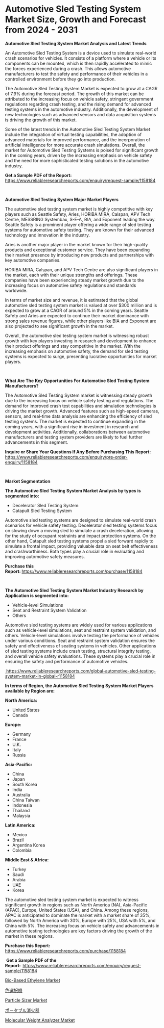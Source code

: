 <p><h1>Automotive Sled Testing System Market Size, Growth and Forecast from 2024 - 2031</h1></p><p><strong>Automotive Sled Testing System Market Analysis and Latest Trends</strong></p>
<p><p>An Automotive Sled Testing System is a device used to simulate real-world crash scenarios for vehicles. It consists of a platform where a vehicle or its components can be mounted, which is then rapidly accelerated to mimic the forces experienced during a crash. This allows automotive manufacturers to test the safety and performance of their vehicles in a controlled environment before they go into production.</p><p>The Automotive Sled Testing System Market is expected to grow at a CAGR of 7.9% during the forecast period. The growth of this market can be attributed to the increasing focus on vehicle safety, stringent government regulations regarding crash testing, and the rising demand for advanced testing systems in the automotive industry. Additionally, the development of new technologies such as advanced sensors and data acquisition systems is driving the growth of this market.</p><p>Some of the latest trends in the Automotive Sled Testing System Market include the integration of virtual testing capabilities, the adoption of advanced materials for improved performance, and the incorporation of artificial intelligence for more accurate crash simulations. Overall, the market for Automotive Sled Testing Systems is poised for significant growth in the coming years, driven by the increasing emphasis on vehicle safety and the need for more sophisticated testing solutions in the automotive industry.</p></p>
<p><strong>Get a Sample PDF of the Report:&nbsp;</strong> <a href="https://www.reliableresearchreports.com/enquiry/request-sample/1158184">https://www.reliableresearchreports.com/enquiry/request-sample/1158184</a></p>
<p>&nbsp;</p>
<p><strong>Automotive Sled Testing System Major Market Players</strong></p>
<p><p>The automotive sled testing system market is highly competitive with key players such as Seattle Safety, Aries, HORIBA MIRA, Calspan, APV Tech Centre, MESSRING Systembau, S-E-A, BIA, and Exponent leading the way. Seattle Safety is a prominent player offering a wide range of sled testing systems for automotive safety testing. They are known for their advanced technology and innovation in the industry.</p><p>Aries is another major player in the market known for their high-quality products and exceptional customer service. They have been expanding their market presence by introducing new products and partnerships with key automotive companies.</p><p>HORIBA MIRA, Calspan, and APV Tech Centre are also significant players in the market, each with their unique strengths and offerings. These companies have been experiencing steady market growth due to the increasing focus on automotive safety regulations and standards worldwide.</p><p>In terms of market size and revenue, it is estimated that the global automotive sled testing system market is valued at over $300 million and is expected to grow at a CAGR of around 5% in the coming years. Seattle Safety and Aries are expected to continue their market dominance with strong sales revenue figures, while other players like BIA and Exponent are also projected to see significant growth in the market.</p><p>Overall, the automotive sled testing system market is witnessing robust growth with key players investing in research and development to enhance their product offerings and stay competitive in the market. With the increasing emphasis on automotive safety, the demand for sled testing systems is expected to surge, presenting lucrative opportunities for market players.</p></p>
<p>&nbsp;</p>
<p><strong>What Are The Key Opportunities For Automotive Sled Testing System Manufacturers?</strong></p>
<p><p>The Automotive Sled Testing System market is witnessing steady growth due to the increasing focus on vehicle safety testing and regulations. The demand for improved crash test capabilities and simulation technologies is driving the market growth. Advanced features such as high-speed cameras, sensors, and real-time data analysis are enhancing the efficiency of sled testing systems. The market is expected to continue expanding in the coming years, with a significant rise in investment in research and development activities. Additionally, collaborations between automotive manufacturers and testing system providers are likely to fuel further advancements in this segment.</p></p>
<p><strong>Inquire or Share Your Questions If Any Before Purchasing This Report:</strong> <a href="https://www.reliableresearchreports.com/enquiry/pre-order-enquiry/1158184">https://www.reliableresearchreports.com/enquiry/pre-order-enquiry/1158184</a></p>
<p>&nbsp;</p>
<p><strong>Market Segmentation</strong></p>
<p><strong>The Automotive Sled Testing System Market Analysis by types is segmented into:</strong></p>
<p><ul><li>Decelerator Sled Testing System</li><li>Catapult Sled Testing System</li></ul></p>
<p><p>Automotive sled testing systems are designed to simulate real-world crash scenarios for vehicle safety testing. Decelerator sled testing systems focus on slowing down a moving sled to simulate a crash deceleration, allowing for the study of occupant restraints and impact protection systems. On the other hand, Catapult sled testing systems propel a sled forward rapidly to simulate a frontal impact, providing valuable data on seat belt effectiveness and crashworthiness. Both types play a crucial role in evaluating and improving automotive safety measures.</p></p>
<p><strong>Purchase this Report:&nbsp;</strong><a href="https://www.reliableresearchreports.com/purchase/1158184">https://www.reliableresearchreports.com/purchase/1158184</a></p>
<p>&nbsp;</p>
<p><strong>The Automotive Sled Testing System Market Industry Research by Application is segmented into:</strong></p>
<p><ul><li>Vehicle-level Simulations</li><li>Seat and Restraint System Validation</li><li>Others</li></ul></p>
<p><p>Automotive sled testing systems are widely used for various applications such as vehicle-level simulations, seat and restraint system validation, and others. Vehicle-level simulations involve testing the performance of vehicles under various conditions. Seat and restraint system validation ensures the safety and effectiveness of seating systems in vehicles. Other applications of sled testing systems include crash testing, structural integrity testing, and overall vehicle safety evaluations. These systems play a crucial role in ensuring the safety and performance of automotive vehicles.</p></p>
<p><a href="https://www.reliableresearchreports.com/global-automotive-sled-testing-system-market-in-global-r1158184">&nbsp;https://www.reliableresearchreports.com/global-automotive-sled-testing-system-market-in-global-r1158184</a></p>
<p><strong>In terms of Region, the Automotive Sled Testing System Market Players available by Region are:</strong></p>
<p>
    <p> <strong> North America: </strong>
        <ul>
            <li>United States</li>
            <li>Canada</li>
        </ul>
        </p> 
    <p> <strong> Europe: </strong>
        <ul>
            <li>Germany</li>
            <li>France</li>
            <li>U.K.</li>
            <li>Italy</li>
            <li>Russia</li>
        </ul>
        </p> 
    <p> <strong> Asia-Pacific: </strong>
        <ul>
            <li>China</li>
            <li>Japan</li>
            <li>South Korea</li>
            <li>India</li>
            <li>Australia</li>
            <li>China Taiwan</li>
            <li>Indonesia</li>
            <li>Thailand</li>
            <li>Malaysia</li>
        </ul>
        </p> 
    <p> <strong> Latin America: </strong>
        <ul>
            <li>Mexico</li>
            <li>Brazil</li>
            <li>Argentina Korea</li>
            <li>Colombia</li>
        </ul>
        </p> 
    <p> <strong> Middle East & Africa: </strong>
        <ul>
            <li>Turkey</li>
            <li>Saudi</li>
            <li>Arabia</li>
            <li>UAE</li>
            <li>Korea</li>
        </ul>
    </p>
    </p>
<p><p>The automotive sled testing system market is expected to witness significant growth in regions such as North America (NA), Asia-Pacific (APAC), Europe, United States (USA), and China. Among these regions, APAC is anticipated to dominate the market with a market share of 35%, followed by North America with 30%, Europe with 25%, USA with 5%, and China with 5%. The increasing focus on vehicle safety and advancements in automotive testing technologies are key factors driving the growth of the market in these regions.</p></p>
<p><strong>Purchase this Report: </strong><a href="https://www.reliableresearchreports.com/purchase/1158184">https://www.reliableresearchreports.com/purchase/1158184</a></p>
<p>&nbsp;<strong>Get a Sample PDF of the Report:&nbsp;&nbsp;</strong><a href="https://www.reliableresearchreports.com/enquiry/request-sample/1158184">https://www.reliableresearchreports.com/enquiry/request-sample/1158184</a></p>
<p><strong></strong></p>
<p><p><a href="https://www.linkedin.com/pulse/bio-based-ethylene-industry-analysis-report-its-market-size-x8ite">Bio-Based Ethylene Market</a></p><p><a href="https://github.com/TysonKub/Market-Research-Report-List-1/blob/main/2655627161405.md">色選択機</a></p><p><a href="https://github.com/timeliteaut/Market-Research-Report-List-3/blob/main/particle-sizer-market.md">Particle Sizer Market</a></p><p><a href="https://github.com/RaeJenkins1952/Market-Research-Report-List-1/blob/main/7337028161404.md">ポータブル消火器</a></p><p><a href="https://github.com/seekum/Market-Research-Report-List-3/blob/main/molecular-weight-analyzer-market.md">Molecular Weight Analyzer Market</a></p></p>
